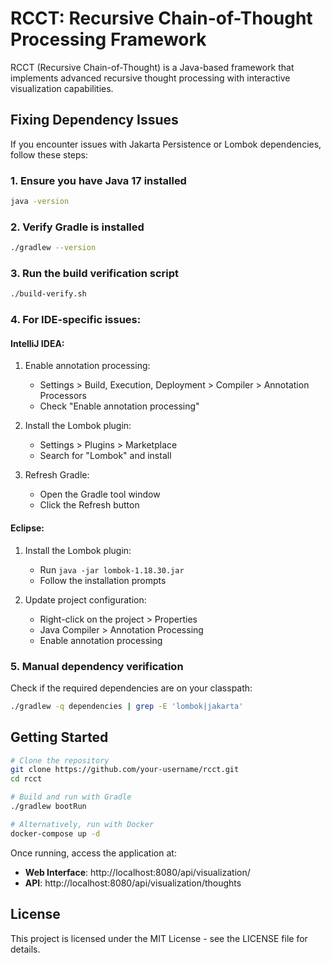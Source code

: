 # RCCT: Recursive Chain-of-Thought Processing Framework

RCCT (Recursive Chain-of-Thought) is a Java-based framework that implements advanced recursive thought processing with interactive visualization capabilities.

## Fixing Dependency Issues

If you encounter issues with Jakarta Persistence or Lombok dependencies, follow these steps:

### 1. Ensure you have Java 17 installed

```bash
java -version
```

### 2. Verify Gradle is installed

```bash
./gradlew --version
```

### 3. Run the build verification script

```bash
./build-verify.sh
```

### 4. For IDE-specific issues:

#### IntelliJ IDEA:
1. Enable annotation processing:
   - Settings > Build, Execution, Deployment > Compiler > Annotation Processors
   - Check "Enable annotation processing"

2. Install the Lombok plugin:
   - Settings > Plugins > Marketplace
   - Search for "Lombok" and install

3. Refresh Gradle:
   - Open the Gradle tool window
   - Click the Refresh button

#### Eclipse:
1. Install the Lombok plugin:
   - Run `java -jar lombok-1.18.30.jar`
   - Follow the installation prompts

2. Update project configuration:
   - Right-click on the project > Properties
   - Java Compiler > Annotation Processing
   - Enable annotation processing

### 5. Manual dependency verification

Check if the required dependencies are on your classpath:

```bash
./gradlew -q dependencies | grep -E 'lombok|jakarta'
```

## Getting Started

```bash
# Clone the repository
git clone https://github.com/your-username/rcct.git
cd rcct

# Build and run with Gradle
./gradlew bootRun

# Alternatively, run with Docker
docker-compose up -d
```

Once running, access the application at:
- **Web Interface**: http://localhost:8080/api/visualization/
- **API**: http://localhost:8080/api/visualization/thoughts

## License

This project is licensed under the MIT License - see the LICENSE file for details.